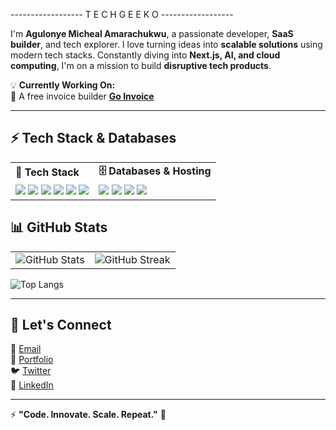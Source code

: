 ------------------ T E C H G E E K O ------------------

I'm **Agulonye Micheal Amarachukwu**, a passionate developer, **SaaS builder**, and tech explorer. I love turning ideas into **scalable solutions** using modern tech stacks. Constantly diving into **Next.js, AI, and cloud computing**, I'm on a mission to build **disruptive tech products**.  

💡 **Currently Working On:**  
🚀 A free invoice builder [**Go Invoice**](https://goinvoice.ng)

---

## ⚡ Tech Stack & Databases  

<table>
  <tr>
    <td><strong>🚀 Tech Stack</strong></td>
    <td><strong>🗄️ Databases & Hosting</strong></td>
  </tr>
  <tr>
    <td>
      <img src="https://img.shields.io/badge/Next.js-000000?style=for-the-badge&logo=nextdotjs&logoColor=white">  
      <img src="https://img.shields.io/badge/React-61DAFB?style=for-the-badge&logo=react&logoColor=black">  
      <img src="https://img.shields.io/badge/JavaScript-F7DF1E?style=for-the-badge&logo=javascript&logoColor=black">  
      <img src="https://img.shields.io/badge/Node.js-43853D?style=for-the-badge&logo=node.js&logoColor=white">  
      <img src="https://img.shields.io/badge/TailwindCSS-38B2AC?style=for-the-badge&logo=tailwind-css&logoColor=white">  
      <img src="https://img.shields.io/badge/ShadCN-F2C94C?style=for-the-badge&logo=shadcn&logoColor=black">
    </td>
    <td>
      <img src="https://img.shields.io/badge/Xata-FF5F00?style=for-the-badge&logo=xata&logoColor=white">  
      <img src="https://img.shields.io/badge/PostgreSQL-336791?style=for-the-badge&logo=postgresql&logoColor=white">  
      <img src="https://img.shields.io/badge/MongoDB-47A248?style=for-the-badge&logo=mongodb&logoColor=white">  
      <img src="https://img.shields.io/badge/Vercel-000000?style=for-the-badge&logo=vercel&logoColor=white">  
    </td>
  </tr>
</table>

## 📊 GitHub Stats  

<table>
  <tr>
    <td>
      <img src="https://github-readme-stats.vercel.app/api?username=Techgeeko&show_icons=true&theme=radical" alt="GitHub Stats">
    </td>
    <td>
      <img src="https://github-readme-streak-stats.herokuapp.com/?user=Techgeeko&theme=radical" alt="GitHub Streak">
    </td>
  </tr>
</table>

![Top Langs](https://github-readme-stats.vercel.app/api/top-langs/?username=Techgeeko&layout=compact&theme=radical)  

---

## 🔗 Let's Connect  

💌 [Email](mailto:your.agulonyemicheal9@gmail.com)  
🔗 [Portfolio](https://yourwebsite.com)  
🐦 [Twitter](https://twitter.com/agulonye_m)  
🚀 [LinkedIn](https://ng.linkedin.com/in/micheal-agulonye-0b7240225)  

---

⚡ **"Code. Innovate. Scale. Repeat."** 🚀  

